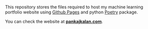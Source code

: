 This repository stores the files required to host my machine learning portfolio website using <a href=https://pages.github.com/>Github Pages</a> and python <a href=https://python-poetry.org/docs/>Poetry</a> package.

You can check the website at **<a href=www.pankajkalan.com>pankajkalan.com</a>**.
